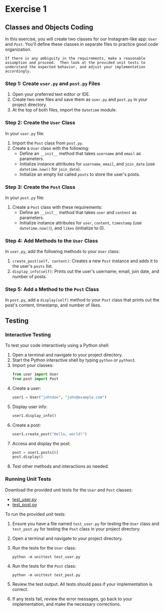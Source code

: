 # Exercise 1

## Classes and Objects Coding

In this exercise, you will create two classes for our Instagram-like app: `User` and `Post`. You'll define these classes in separate files to practice good code organization.

```{warning}
If there is any ambiguity in the requirements, make a reasonable assumption and proceed.  Then look at the provided unit tests to understand the expected behavior, and adjust your implementation accordingly.
```

### Step 1: Create `user.py` and `post.py` Files

1. Open your preferred text editor or IDE.
2. Create two new files and save them as `user.py` and `post.py` in your project directory.
3. At the top of both files, import the `datetime` module.

### Step 2: Create the `User` Class

In your `user.py` file:

1. Import the `Post` class from `post.py`.
2. Create a `User` class with the following:
   - Define an `__init__` method that takes `username` and `email` as parameters.
   - Initialize instance attributes for `username`, `email`, and `join_date` (use `datetime.now()` for `join_date`).
   - Initialize an empty list called `posts` to store the user's posts.

### Step 3: Create the `Post` Class

In your `post.py` file:

1. Create a `Post` class with these requirements:
   - Define an `__init__` method that takes `user` and `content` as parameters.
   - Initialize instance attributes for `user`, `content`, `timestamp` (use `datetime.now()`), and `likes` (initialize to 0).

### Step 4: Add Methods to the `User` Class

In `user.py`, add the following methods to your `User` class:

1. `create_post(self, content)`: Creates a new `Post` instance and adds it to the user's `posts` list.
2. `display_info(self)`: Prints out the user's username, email, join date, and number of posts.

### Step 5: Add a Method to the `Post` Class

In `post.py`, add a `display(self)` method to your `Post` class that prints out the post's content, timestamp, and number of likes.


## Testing

### Interactive Testing

To test your code interactively using a Python shell:

1. Open a terminal and navigate to your project directory.
2. Start the Python interactive shell by typing `python` or `python3`.
3. Import your classes:
   ```python
   from user import User
   from post import Post
   ```
4. Create a user:
   ```python
   user1 = User("johndoe", "john@example.com")
   ```
5. Display user info:
   ```python
   user1.display_info()
   ```
6. Create a post:
   ```python
   user1.create_post("Hello, world!")
   ```
7. Access and display the post:
   ```python
   post = user1.posts[0]
   post.display()
   ```
8. Test other methods and interactions as needed.

### Running Unit Tests

Download the provided unit tests for the `User` and `Post` classes:

- [test_user.py](test_user.py)
- [test_post.py](test_post.py)

To run the provided unit tests:

1. Ensure you have a file named `test_user.py` for testing the `User` class and `test_post.py` for testing the `Post` class in your project directory.

2. Open a terminal and navigate to your project directory.

3. Run the tests for the `User` class:
   ```
   python -m unittest test_user.py
   ```

4. Run the tests for the `Post` class:
   ```
   python -m unittest test_post.py
   ```

5. Review the test output. All tests should pass if your implementation is correct.

6. If any tests fail, review the error messages, go back to your implementation, and make the necessary corrections.
